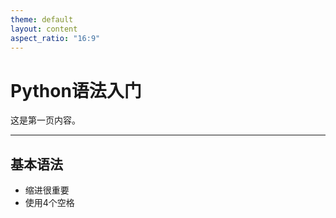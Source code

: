 ```yaml
---
theme: default
layout: content
aspect_ratio: "16:9"
---
```


# Python语法入门

这是第一页内容。

---

## 基本语法

- 缩进很重要
- 使用4个空格